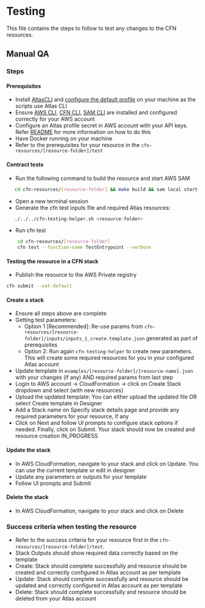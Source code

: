 # Testing
This file contains the steps to follow to test any changes to the CFN resources.


## Manual QA

### Steps

#### Prerequisites
 - Install [AtlasCLI](https://www.mongodb.com/docs/atlas/cli/stable/install-atlas-cli/) and [configure the default profile](https://www.mongodb.com/docs/atlas/cli/stable/connect-atlas-cli/#select-a-connection-method) on your machine as the scripts use Atlas CLI
 - Ensure [AWS CLI](https://aws.amazon.com/cli/), [CFN CLI](https://docs.aws.amazon.com/cloudformation-cli/latest/userguide/what-is-cloudformation-cli.html), [SAM CLI](https://docs.aws.amazon.com/serverless-application-model/latest/developerguide/install-sam-cli.html) are installed and configured correctly for your AWS account
 - Configure an Atlas profile secret in AWS account with your API keys. Refer [README](../../../README.md) for more information on how to do this
 - Have Docker running on your machine
 - Refer to the prerequisites for your resource in the `cfn-resources/[resource-folder]/test`

#### Contract tests
   - Run the following command to build the resource and start AWS SAM
```bash
   cd cfn-resources/[resource-folder] && make build && sam local start-lambda --skip-pull-image
```

   - Open a new terminal session
   - Generate the cfn test inputs file and required Atlas resources:
```bash
   ./../../cfn-testing-helper.sh <resource-folder>
```
   - Run cfn test
```bash
    cd cfn-resources/[resource-folder]
    cfn test --function-name TestEntrypoint --verbose 
```
#### Testing the resource in a CFN stack
- Publish the resource to the AWS Private registry
```bash
cfn submit --set-default
```
#### Create a stack
- Ensure all steps above are complete
- Getting test parameters: 
  - Option 1 [Recommended]: Re-use params from `cfn-resources/[resource-folder]/inputs/inputs_1_create.template.json` generated as part of prerequisites
  - Option 2: Run again  `cfn-testing-helper` to create new parameters.  This will create some required resources for you in your configured Atlas account
- Update template in `examples/[resource-folder]/[resource-name].json` with your changes (if any) AND required params from last step
- Login to AWS account -> CloudFormation -> click on Create Stack dropdown and select (with new resources)
- Upload the updated template: You can either upload the updated file OR select Create template in Designer
- Add a Stack name on Specify stack details page and provide any required parameters for your resource, if any
- Click on Next and follow UI prompts to configure stack options if needed. Finally, click on Submit. Your stack should now be created and resource creation IN_PROGRESS

#### Update the stack
- In AWS CloudFormation, navigate to your stack and click on Update. You can use the current template or edit in designer
- Update any parameters or outputs for your template
- Follow UI prompts and Submit

#### Delete the stack
- In AWS CloudFormation, navigate to your stack and click on Delete

### Success criteria when testing the resource
- Refer to the success criteria for your resource first in the `cfn-resources/[resource-folder]/test`.
- Stack Outputs should show required data correctly based on the template
- Create: Stack should complete successfully and resource should be created and correctly configured in Atlas account as per template
- Update: Stack should complete successfully and resource should be updated and correctly configured in Atlas account as per template
- Delete: Stack should complete successfully and resource should be deleted from your Atlas account
